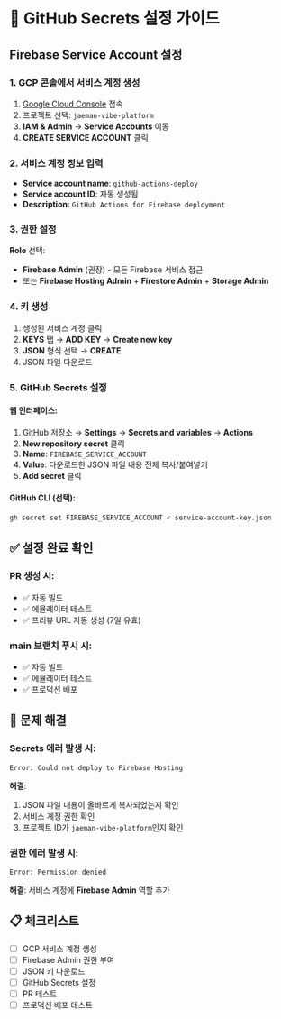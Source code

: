 # 🔐 GitHub Secrets 설정 가이드

## **Firebase Service Account 설정**

### **1. GCP 콘솔에서 서비스 계정 생성**

1. [Google Cloud Console](https://console.cloud.google.com/) 접속
2. 프로젝트 선택: `jaeman-vibe-platform`
3. **IAM & Admin** → **Service Accounts** 이동
4. **CREATE SERVICE ACCOUNT** 클릭

### **2. 서비스 계정 정보 입력**
- **Service account name**: `github-actions-deploy`
- **Service account ID**: 자동 생성됨
- **Description**: `GitHub Actions for Firebase deployment`

### **3. 권한 설정**
**Role** 선택:
- **Firebase Admin** (권장) - 모든 Firebase 서비스 접근
- 또는 **Firebase Hosting Admin** + **Firestore Admin** + **Storage Admin**

### **4. 키 생성**
1. 생성된 서비스 계정 클릭
2. **KEYS** 탭 → **ADD KEY** → **Create new key**
3. **JSON** 형식 선택 → **CREATE**
4. JSON 파일 다운로드

### **5. GitHub Secrets 설정**

#### **웹 인터페이스:**
1. GitHub 저장소 → **Settings** → **Secrets and variables** → **Actions**
2. **New repository secret** 클릭
3. **Name**: `FIREBASE_SERVICE_ACCOUNT`
4. **Value**: 다운로드한 JSON 파일 내용 전체 복사/붙여넣기
5. **Add secret** 클릭

#### **GitHub CLI (선택):**
```bash
gh secret set FIREBASE_SERVICE_ACCOUNT < service-account-key.json
```

## **✅ 설정 완료 확인**

### **PR 생성 시:**
- ✅ 자동 빌드
- ✅ 에뮬레이터 테스트
- ✅ 프리뷰 URL 자동 생성 (7일 유효)

### **main 브랜치 푸시 시:**
- ✅ 자동 빌드
- ✅ 에뮬레이터 테스트
- ✅ 프로덕션 배포

## **🔧 문제 해결**

### **Secrets 에러 발생 시:**
```
Error: Could not deploy to Firebase Hosting
```
**해결**: 
1. JSON 파일 내용이 올바르게 복사되었는지 확인
2. 서비스 계정 권한 확인
3. 프로젝트 ID가 `jaeman-vibe-platform`인지 확인

### **권한 에러 발생 시:**
```
Error: Permission denied
```
**해결**: 서비스 계정에 **Firebase Admin** 역할 추가

## **📋 체크리스트**

- [ ] GCP 서비스 계정 생성
- [ ] Firebase Admin 권한 부여
- [ ] JSON 키 다운로드
- [ ] GitHub Secrets 설정
- [ ] PR 테스트
- [ ] 프로덕션 배포 테스트
